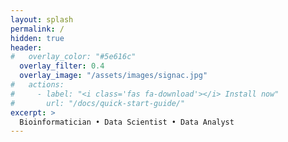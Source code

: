 ```yaml
---
layout: splash
permalink: /
hidden: true
header:
#   overlay_color: "#5e616c"
  overlay_filter: 0.4
  overlay_image: "/assets/images/signac.jpg"
#   actions:
#     - label: "<i class='fas fa-download'></i> Install now"
#       url: "/docs/quick-start-guide/"
excerpt: >
  Bioinformatician • Data Scientist • Data Analyst
---
```

